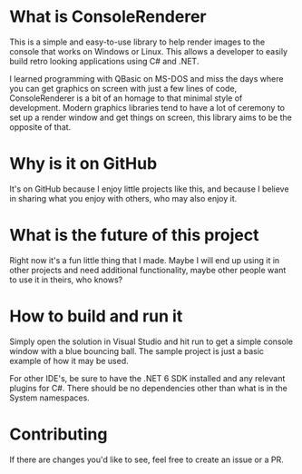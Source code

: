 # What is ConsoleRenderer
This is a simple and easy-to-use library to help render images to the console that works on Windows or Linux. This allows a developer to easily build retro looking applications using C# and .NET.

I learned programming with QBasic on MS-DOS and miss the days where you can get graphics on screen with just a few lines of code, ConsoleRenderer is a bit of an homage to that minimal style of development. Modern graphics libraries tend to have a lot of ceremony to set up a render window and get things on screen, this library aims to be the opposite of that.

# Why is it on GitHub
It's on GitHub because I enjoy little projects like this, and because I believe in sharing what you enjoy with others, who may also enjoy it.

# What is the future of this project
Right now it's a fun little thing that I made. Maybe I will end up using it in other projects and need additional functionality, maybe other people want to use it in theirs, who knows?

# How to build and run it
Simply open the solution in Visual Studio and hit run to get a simple console window with a blue bouncing ball. The sample project is just a basic example of how it may be used.

For other IDE's, be sure to have the .NET 6 SDK installed and any relevant plugins for C#. There should be no dependencies other than what is in the System namespaces.

# Contributing
If there are changes you'd like to see, feel free to create an issue or a PR.
